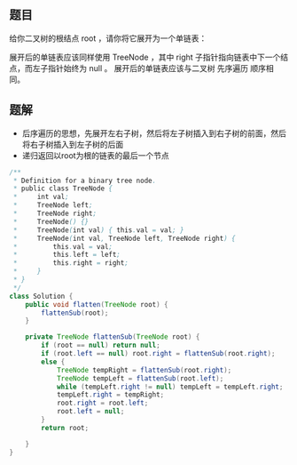 ## 题目
给你二叉树的根结点 root ，请你将它展开为一个单链表：

展开后的单链表应该同样使用 TreeNode ，其中 right 子指针指向链表中下一个结点，而左子指针始终为 null 。
展开后的单链表应该与二叉树 先序遍历 顺序相同。

## 题解
+ 后序遍历的思想，先展开左右子树，然后将左子树插入到右子树的前面，然后将右子树插入到左子树的后面
+ 递归返回以root为根的链表的最后一个节点
```java
/**
 * Definition for a binary tree node.
 * public class TreeNode {
 *     int val;
 *     TreeNode left;
 *     TreeNode right;
 *     TreeNode() {}
 *     TreeNode(int val) { this.val = val; }
 *     TreeNode(int val, TreeNode left, TreeNode right) {
 *         this.val = val;
 *         this.left = left;
 *         this.right = right;
 *     }
 * }
 */
class Solution {
    public void flatten(TreeNode root) {
        flattenSub(root);
    }

    private TreeNode flattenSub(TreeNode root) {
        if (root == null) return null;
        if (root.left == null) root.right = flattenSub(root.right);
        else {
            TreeNode tempRight = flattenSub(root.right);
            TreeNode tempLeft = flattenSub(root.left);
            while (tempLeft.right != null) tempLeft = tempLeft.right;
            tempLeft.right = tempRight;
            root.right = root.left;
            root.left = null;
        }
        return root;

    }
} 
```

